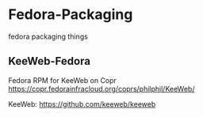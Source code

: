 # Fedora-Packaging
fedora packaging things

## KeeWeb-Fedora
Fedora RPM for KeeWeb on Copr
https://copr.fedorainfracloud.org/coprs/philphil/KeeWeb/

KeeWeb: https://github.com/keeweb/keeweb
